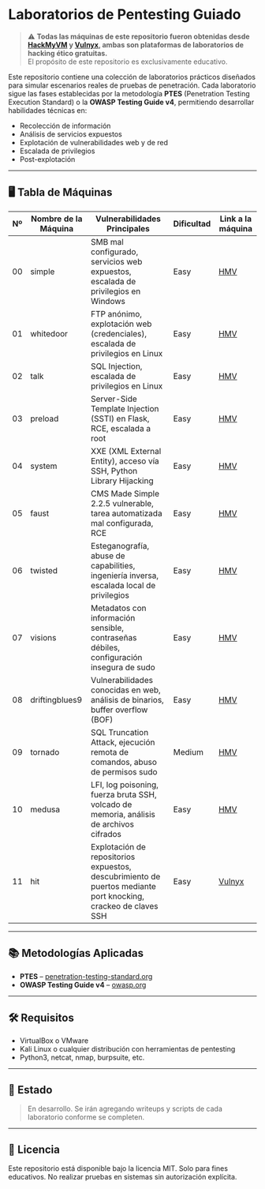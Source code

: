 # Laboratorios de Pentesting Guiado

> ⚠️ **Todas las máquinas de este repositorio fueron obtenidas desde [HackMyVM](https://hackmyvm.eu/) y [Vulnyx](https://vulnyx.com/), ambas  son plataformas de laboratorios de hacking ético gratuitas.**  
> El propósito de este repositorio es exclusivamente educativo.

Este repositorio contiene una colección de laboratorios prácticos diseñados para simular escenarios reales de pruebas de penetración. Cada laboratorio sigue las fases establecidas por la metodología **PTES** (Penetration Testing Execution Standard) o la **OWASP Testing Guide v4**, permitiendo desarrollar habilidades técnicas en:

- Recolección de información  
- Análisis de servicios expuestos  
- Explotación de vulnerabilidades web y de red  
- Escalada de privilegios  
- Post-explotación  

---

## 🖥️ Tabla de Máquinas

| Nº  | Nombre de la Máquina       | Vulnerabilidades Principales                                                                     | Dificultad | Link a la máquina |
|-----|----------------------------|--------------------------------------------------------------------------------------------------|------------|-------------------|
| 00  | simple                     | SMB mal configurado, servicios web expuestos, escalada de privilegios en Windows                 | Easy       |[HMV](https://hackmyvm.eu/machines/machine.php?vm=Simple) |
| 01  | whitedoor                  | FTP anónimo, explotación web (credenciales), escalada de privilegios en Linux                    | Easy       |[HMV](https://hackmyvm.eu/machines/machine.php?vm=Whitedoor) |
| 02  | talk                       | SQL Injection, escalada de privilegios en Linux                                                  | Easy       |[HMV](https://hackmyvm.eu/machines/machine.php?vm=Talk) |
| 03  | preload                    | Server-Side Template Injection (SSTI) en Flask, RCE, escalada a root                             | Easy       |[HMV](https://hackmyvm.eu/machines/machine.php?vm=Preload) |
| 04  | system                     | XXE (XML External Entity), acceso vía SSH, Python Library Hijacking                              | Easy       |[HMV](https://hackmyvm.eu/machines/machine.php?vm=System) |
| 05  | faust                      | CMS Made Simple 2.2.5 vulnerable, tarea automatizada mal configurada, RCE                        | Easy       |[HMV](https://hackmyvm.eu/machines/machine.php?vm=Faust) |
| 06  | twisted                    | Esteganografía, abuse de capabilities, ingeniería inversa, escalada local de privilegios         | Easy       |[HMV](https://hackmyvm.eu/machines/machine.php?vm=Twisted) |
| 07  | visions                    | Metadatos con información sensible, contraseñas débiles, configuración insegura de sudo          | Easy       |[HMV](https://hackmyvm.eu/machines/machine.php?vm=Visions) |
| 08  | driftingblues9             | Vulnerabilidades conocidas en web, análisis de binarios, buffer overflow (BOF)                   | Easy       |[HMV](https://hackmyvm.eu/machines/machine.php?vm=Driftingblues9) |
| 09  | tornado                    | SQL Truncation Attack, ejecución remota de comandos, abuso de permisos sudo                      | Medium     |[HMV](https://hackmyvm.eu/machines/machine.php?vm=Tornado) |
| 10  | medusa                     | LFI, log poisoning, fuerza bruta SSH, volcado de memoria, análisis de archivos cifrados          | Easy       |[HMV](https://hackmyvm.eu/machines/machine.php?vm=Medusa) |
| 11  | hit                        | Explotación de repositorios expuestos, descubrimiento de puertos mediante port knocking, crackeo de claves SSH   | Easy       |[Vulnyx](https://vulnyx.com/#hit) |

---

## 📚 Metodologías Aplicadas

- **PTES** – [penetration-testing-standard.org](http://www.pentest-standard.org/)
- **OWASP Testing Guide v4** – [owasp.org](https://owasp.org/www-project-web-security-testing-guide/)

---

## 🛠️ Requisitos

- VirtualBox o VMware
- Kali Linux o cualquier distribución con herramientas de pentesting
- Python3, netcat, nmap, burpsuite, etc.

---

## 🚧 Estado

> En desarrollo. Se irán agregando writeups y scripts de cada laboratorio conforme se completen.

---

## 📄 Licencia

Este repositorio está disponible bajo la licencia MIT. Solo para fines educativos. No realizar pruebas en sistemas sin autorización explícita.
